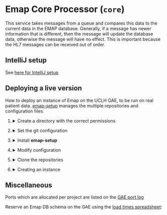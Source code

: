 # Emap Core Processor (`core`)

This service takes messages from a queue and compares this data to the current data in the EMAP database.
Generally, if a message has newer information that is different, then the message will update the database data,
otherwise the message will have no effect. This is important because the HL7 messages can be received out of order.

## IntelliJ setup

See [here for IntelliJ setup](intellij.md)

## Deploying a live version

How to deploy an instance of Emap on the UCLH GAE, to be run on real patient data. [emap-setup](/emap-setup)
manages the multiple repositories and configuration files.


1. <details>
    <summary>Create a directory with the correct permissions</summary>

   See [main instructions for creating a directory that will inherit permissions correctly](https://uclh.slab.com/posts/shared-virtual-python-environments-with-uv-u7pa2fv4#hpkxd-per-gae-setup-tasks)
    > **Note**
    > These folders probably already exist in `/gae`. Create a new one only if a new schema is availible


    Find a place to put the source code. If this instance is not attached to a person, a directory in `/gae` is a good place. For example, `/gae/emap-live/`, and this will be the example used in these instructions.
    e.g.
    
    ```bash
    mkdir /gae/emap-live
    chgrp -R docker /gae/emap-live
    chmod -R g+rws /gae/emap-live  # ensures that the group will be inherited for any new directories or files
    setfacl -R -m d:g::rwX /gae/emap-live
    ```
    <!-- Changed back from chmod -R g+rwx as permissions weren't transferred as in the readme. If this is a problem again then we should think about it
    <img width="590" alt="image" src="https://user-images.githubusercontent.com/8124189/210367021-32ac429f-950e-4acb-a1f8-b095eb4616cd.png">
    -->
    
    to create, modify the group, change ownership and inherit permissions.
    
    When you then create directories and files in this directory they should look like this:
    
    ```bash
    $ ls -la /gae/emap-live
    total 20
    drwxrws---+  8 tomyoung docker 4096 Jan 16 09:27 .
    drwxrwx---. 11 root     docker  179 Jan 13 16:26 ..
    drwxrws---+  2 tomyoung docker  173 Feb 10  2022 config
    drwxrws---+  8 tomyoung docker 4096 Jan 13 11:15 emap
    -rwxrwx---.  1 tomyoung docker 2638 Jan 13 11:05 global-configuration.yaml
    drwxrws---+  8 tomyoung docker 4096 Jan 13 11:08 hoover
    ```

    If files already exist in the top-level directory, you might want to 
    remove the `S` from the group permissions of each file, e.g. `chmod g-s global.configuration.yaml`
   
</details>

2. <details>
    <summary>Set the git configuration</summary>

    Create a [personal access token](https://docs.github.com/en/github/authenticating-to-github/keeping-your-account-and-data-secure/creating-a-personal-access-token) 
    for the next step and allow your username and access token to be saved with

    ```shell
    git config --global credential.helper store
    ```

    **Note**: this will allow storage of the connection information in plain text in your home directory. We use https 
    as a default but SSH is also possible.
</details>

3. <details>
    <summary>Install <b>emap-setup</b></summary>
   
    See the [emap-setup README](../../emap-setup/README.md) for details

</details>


4. <details>
    <summary>Modify configuration</summary>
   
    Modify `global-configuration.yaml` with any passwords, usernames and URLs that need to be changed for a live version.
    these will propagate into the individual `xxx-config-envs` configuration files, which in turn are used 
    by the`application.properties`.
    
    - For example, make sure `UDS_SCHEMA` is set to what it needs to be, in this example `live` is used. If you're writing to the UDS, use the `emap_core` user (password in lastpass).
    - If you're running locally, you can set `EMAP_PROJECT_NAME` to whatever you like. If running on the GAE it should be the same as the current directory (i.e. `emap-test` if in `/gae/emap-test`)
    - All passwords should be strong to help prevent a user/malware outside the GAE from accessing the queue.
    
</details>

5. <details>
    <summary>Clone the repositories</summary>

    Repositories must be checked out to the correct branches. "Correct" will depend on what you're trying to do.
    Conventionally a live instance would all be deployed from main/master, but during the development phase `develop`
    or a feature branch is more likely to be the correct. Clone all the master branches with:

    ```bash
    emap setup --init --branch master
    ```

    This will result in the following directory structure

    ```bash
    $ tree -L 2
    .
    .
    ├── config
    │     ├── ...
    ├── emap
    │     ├── README.md
    │     ├── core
    │     ├── docs
    │     ├── emap-checker.xml
    │     ├── emap-interchange
    │     ├── emap-setup
    │     ├── emap-star
    │     ├── global-config-envs.EXAMPLE
    │     ├── glowroot-config-envs.EXAMPLE
    │     └── hl7-reader
    ├── global-configuration.yaml
    ├── hoover
          ├── ...
   ```

</details>

6. <details>
    <summary>Creating an instance</summary>
   
    ```bash
    emap docker up -d
    ```

    Check the status with 
    ```bash
    emap docker ps
    ```
   
    For example, this may give
    ```
    $ emap docker ps
    Name                    Command                State                                               Ports                                           
    ---------------------------------------------------------------------------------------------------------------------------------------------------------
    jes1_core_1         /usr/local/bin/mvn-entrypo ...   Up                                                                                                   
    jes1_fakeuds_1      docker-entrypoint.sh postgres    Up         0.0.0.0:5433->5432/tcp                                                                    
    jes1_hl7-reader_1   /usr/local/bin/mvn-entrypo ...   Up                                                                                                   
    jes1_rabbitmq_1     docker-entrypoint.sh rabbi ...   Up         15671/tcp, 0.0.0.0:15972->15672/tcp, 25672/tcp, 4369/tcp, 5671/tcp, 0.0.0.0:5972->5672/tcp
    ```
   
</details>


## Miscellaneous

Ports which are allocated per project are listed on the [GAE port log](https://liveuclac.sharepoint.com/sites/RITS-EMAP/_layouts/OneNote.aspx?id=%2Fsites%2FRITS-EMAP%2FSiteAssets%2FInform%20-%20Emap%20Notebook&wd=target%28_Collaboration%20Space%2FOrganisation%20Notes.one%7C3BDBA82E-CB01-45FF-B073-479542EA6D7E%2FGAE%20Port%20Log%7C1C87DFDC-7FCF-4B63-BC51-2BA497BA8DBF%2F%29)

Reserve an Emap DB schema on the GAE using the [load times spreadsheet](https://liveuclac.sharepoint.com/:x:/r/sites/RITS-EMAP-EmapDevChatter/Shared%20Documents/Emap%20Dev%20Chatter/load_times.xlsx?d=w20bdbe908b0f4e309caeb62590e890a0&csf=1&web=1&e=ZiUVZB):
